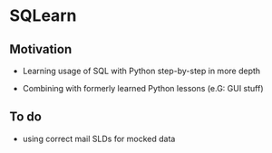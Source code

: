 # SQLearn

## Motivation

- Learning usage of SQL with Python step-by-step in more depth

- Combining with formerly learned Python lessons (e.G: GUI stuff)



## To do

- using correct mail SLDs for mocked data